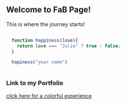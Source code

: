 ## Welcome to FaB Page!

This is where the journey starts!

```javascript

  function happiness(love){
    return love === "Julie" ? true : false;
  }

  hapiness("your name")
  
```

### Link to my Portfolio

[click here for a colorful experience](https://codepen.io/Gentarozzo/full/OWZvEE/)
